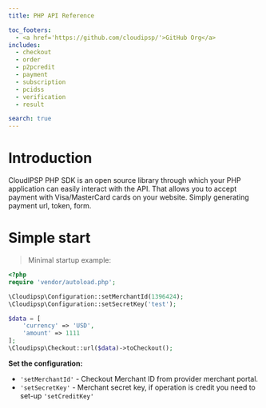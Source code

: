 ```yaml
---
title: PHP API Reference

toc_footers:
  - <a href='https://github.com/cloudipsp/'>GitHub Org</a>
includes:
  - checkout
  - order
  - p2pcredit
  - payment
  - subscription
  - pcidss
  - verification
  - result

search: true
---
```


# Introduction

CloudIPSP PHP SDK is an open source library through which your PHP application can easily interact with the API. That allows you to accept payment with Visa/MasterCard cards on your website. Simply generating payment url, token, form.

# Simple start

> Minimal startup example:

```php
<?php
require 'vendor/autoload.php';

\Cloudipsp\Configuration::setMerchantId(1396424);
\Cloudipsp\Configuration::setSecretKey('test');

$data = [
    'currency' => 'USD',
    'amount' => 1111
];
\Cloudipsp\Checkout::url($data)->toCheckout();
```

**Set the configuration:**

* ```'setMerchantId'``` - Checkout Merchant ID from provider merchant portal.
* ```'setSecretKey'``` - Merchant secret key, if operation is credit you need to set-up ```'setCreditKey'```



